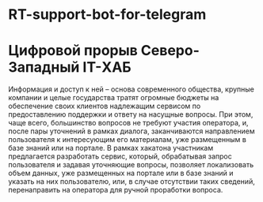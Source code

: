 # RT-support-bot-for-telegram
# Цифровой прорыв  Северо-Западный IT-ХАБ


Информация и доступ к ней – основа современного общества, крупные компании и целые государства тратят огромные бюджеты на обеспечение своих клиентов надлежащим сервисом по предоставлению поддержки и ответу на насущные вопросы. При этом, чаще всего, большинство вопросов не требуют участия оператора, и, после пары уточнений в рамках диалога, заканчиваются направлением пользователя к интересующим его материалам, уже размещенным в базе знаний или на портале. В рамках хакатона участникам предлагается разработать сервис, который, обрабатывая запрос пользователя и задавая уточняющие вопросы, позволяет локализовать объем данных, уже размещенных на портале или в базе знаний и указать на них пользователю, или, в случае отсутствии таких сведений, перенаправить на оператора для ручной проработки вопроса.
